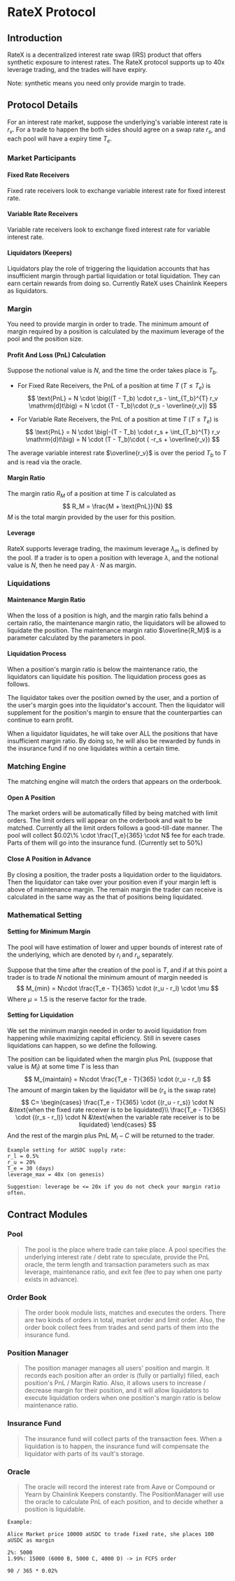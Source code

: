 # RateX Protocol

## Introduction

RateX is a decentralized interest rate swap (IRS) product that offers synthetic exposure to interest rates. The RateX protocol supports up to 40x leverage trading, and the trades will have expiry.

Note: synthetic means you need only provide margin to trade.

## Protocol Details

For an interest rate market, suppose the underlying's variable interest rate is $r_v$. For a trade to happen the both sides should agree on a swap rate $r_s$, and each pool will have a expiry time $T_e$.

### Market Participants

#### Fixed Rate Receivers

Fixed rate receivers look to exchange variable interest rate for fixed interest rate.

#### Variable Rate Receivers

Variable rate receivers look to exchange fixed interest rate for variable interest rate.

#### Liquidators (Keepers)

Liquidators play the role of triggering the liquidation accounts that has insufficient margin through partial liquidation or total liquidation. They can earn certain rewards from doing so. Currently RateX uses Chainlink Keepers as liquidators.

### Margin

You need to provide margin in order to trade. The minimum amount of margin required by a position is calculated by the maximum leverage of the pool and the position size.

#### Profit And Loss (PnL) Calculation

Suppose the notional value is $N$, and the time the order takes place is $T_b$.

- For Fixed Rate Receivers, the PnL of a position at time $T~ (T \leq T_e)$ is
  $$
  \text{PnL} = N \cdot \big((T - T_b) \cdot r_s -  \int_{T_b}^{T} r_v \mathrm{d}t\big) = N \cdot (T - T_b)\cdot (r_s - \overline{r_v})
  $$

- For Variable Rate Receivers, the PnL of a position at time $T~(T\leq T_e)$ is
  $$
  \text{PnL} = N \cdot \big(-(T - T_b) \cdot r_s +  \int_{T_b}^{T} r_v \mathrm{d}t\big) = N \cdot (T - T_b)\cdot ( -r_s + \overline{r_v})
  $$

The average variable interest rate $\overline{r_v}$ is over the period $T_b$ to $T$ and is read via the oracle.

#### Margin Ratio

The margin ratio $R_M$ of a position at time $T$ is calculated as
$$
R_M = \frac{M + \text{PnL}}{N}
$$
$M$ is the total margin provided by the user for this position.

#### Leverage

RateX supports leverage trading, the maximum leverage $\lambda_m$ is defined by the pool. If a trader is to open a position with leverage $\lambda$, and the notional value is $N$, then he need pay $\lambda \cdot N$ as margin. 

### Liquidations

#### Maintenance Margin Ratio

When the loss of a position is high, and the margin ratio falls behind a certain ratio, the maintenance margin ratio, the liquidators will be allowed to liquidate the position. The maintenance margin ratio $\overline{R_M}$ is a parameter calculated by the parameters in pool.

#### Liquidation Process

When a position's margin ratio is below the maintenance ratio, the liquidators can liquidate his position. The liquidation process goes as follows.

The liquidator takes over the position owned by the user, and a portion of the user's margin goes into the liquidator's account. Then the liquidator will supplement for the position's margin to ensure that the counterparties can continue to earn profit.

When a liquidator liquidates, he will take over ALL the positions that have insufficient margin ratio. By doing so, he will also be rewarded by funds in the insurance fund if no one liquidates within a certain time.

### Matching Engine

The matching engine will match the orders that appears on the orderbook.

#### Open A Position

The market orders will be automatically filled by being matched with limit orders. The limit orders will appear on the orderbook and wait to be matched. Currently all the limit orders follows a good-till-date manner. The pool will collect $0.02\% \cdot \frac{T_e}{365} \cdot N$ fee for each trade. Parts of them will go into the insurance fund. (Currently set to 50%)

#### Close A Position in Advance

By closing a position, the trader posts a liquidation order to the liquidators. Then the liquidator can take over your position even if your margin left is above of maintenance margin. The remain margin the trader can receive is calculated in the same way as the that of positions being liquidated.

### Mathematical Setting

#### Setting for Minimum Margin

The pool will have estimation of lower and upper bounds of interest rate of the underlying, which are denoted by $r_l$ and $r_u$ separately.

Suppose that the time after the creation of the pool is $T$, and if at this point a trader is to trade $N$ notional the minimum amount of margin needed is
$$
M_{min} = N\cdot \frac{T_e - T}{365} \cdot (r_u - r_l) \cdot \mu
$$
Where $\mu = 1.5$ is the reserve factor for the trade.

#### Setting for Liquidation

We set the minimum margin needed in order to avoid liquidation from happening while maximizing capital efficiency. Still in severe cases liquidations can happen, so we define the following.

The position can be liquidated when the margin plus PnL (suppose that value is $M_l$) at some time $T$ is less than
$$
M_{maintain} = N\cdot \frac{T_e - T}{365} \cdot (r_u - r_l)
$$
The amount of margin taken by the liquidator will be ($r_s$ is the swap rate)
$$
C=
\begin{cases}
\frac{T_e - T}{365} \cdot {(r_u - r_s)} \cdot N &\text{when the fixed rate receiver is to be liquidated}\\
\frac{T_e - T}{365} \cdot {(r_s - r_l)} \cdot N &\text{when the variable rate receiver is to be liquidated}
\end{cases}
$$
And the rest of the margin plus PnL $M_l - C$ will be returned to the trader.

```
Example setting for aUSDC supply rate:
r_l = 0.5%
r_u = 20%
T_e = 30 (days)
leverage_max = 40x (on genesis)

Suggestion: leverage be <= 20x if you do not check your margin ratio often.
```

## Contract Modules

### Pool

> The pool is the place where trade can take place. A pool specifies the underlying interest rate / debt rate to speculate, provide the PnL oracle, the term length and transaction parameters such as max leverage, maintenance ratio, and exit fee (fee to pay when one party exists in advance).



### Order Book

> The order book module lists, matches and executes the orders. There are two kinds of orders in total, market order and limit order. Also, the order book collect fees from trades and send parts of them into the insurance fund.



### Position Manager

> The position manager manages all users' position and margin. It records each position after an order is (fully or partially) filled, each position's PnL / Margin Ratio. Also, it allows users to increase / decrease margin for their position, and it will allow liquidators to execute liquidation orders when one position's margin ratio is below maintenance ratio.



### Insurance Fund

> The insurance fund will collect parts of the transaction fees. When a liquidation is to happen, the insurance fund will compensate the liquidator with parts of its vault's storage.



### Oracle

> The oracle will record the interest rate from Aave or Compound or Yearn by Chainlink Keepers constantly. The PositionManager will use the oracle to calculate PnL of each position, and to decide whether a position is liquidable.

```
Example:

Alice Market price 10000 aUSDC to trade fixed rate, she places 100 aUSDC as margin

2%: 5000
1.99%: 15000 (6000 B, 5000 C, 4000 D) -> in FCFS order

90 / 365 * 0.02%
```
